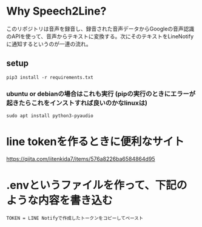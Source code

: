 # Why Speech2Line?
このリポジトリは音声を録音し、録音された音声データからGoogleの音声認識のAPIを使って、音声からテキストに変換する。次にそのテキストをLineNotifyに通知するというのが一連の流れ。


## setup
`pip3 install -r requirements.txt`

### ubuntu or debianの場合はこれも実行 (pipの実行のときにエラーが起きたらこれをインストすれば良いのかなlinuxは)
`sudo apt install python3-pyaudio`

# line tokenを作るときに便利なサイト
https://qiita.com/iitenkida7/items/576a8226ba6584864d95



# .envというファイルを作って、下記のような内容を書き込む


`TOKEN = LINE Notifyで作成したトークンをコピーしてペースト`
